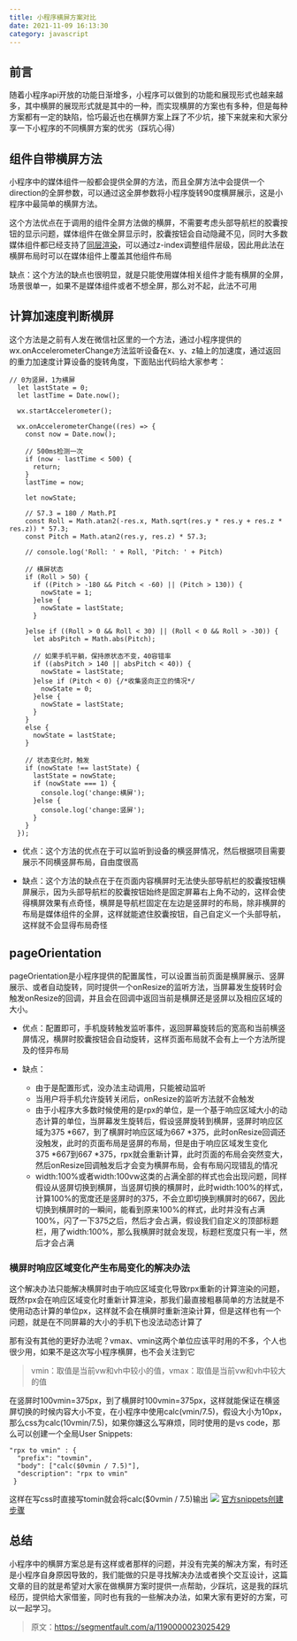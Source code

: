 ```yaml
---
title: 小程序横屏方案对比
date: 2021-11-09 16:13:30
category: javascript
---
```


## 前言

随着小程序api开放的功能日渐增多，小程序可以做到的功能和展现形式也越来越多，其中横屏的展现形式就是其中的一种，而实现横屏的方案也有多种，但是每种方案都有一定的缺陷，恰巧最近也在横屏方案上踩了不少坑，接下来就来和大家分享一下小程序的不同横屏方案的优劣（踩坑心得）

## 组件自带横屏方法

小程序中的媒体组件一般都会提供全屏的方法，而且全屏方法中会提供一个direction的全屏参数，可以通过这全屏参数将小程序旋转90度横屏展示，这是小程序中最简单的横屏方法。

这个方法优点在于调用的组件全屏方法做的横屏，不需要考虑头部导航栏的胶囊按钮的显示问题，媒体组件在做全屏显示时，胶囊按钮会自动隐藏不见，同时大多数媒体组件都已经支持了[同层渲染](https://developers.weixin.qq.com/miniprogram/dev/component/native-component.html#%E5%8E%9F%E7%94%9F%E7%BB%84%E4%BB%B6%E5%90%8C%E5%B1%82%E6%B8%B2%E6%9F%93)，可以通过z-index调整组件层级，因此用此法在横屏布局时可以在媒体组件上覆盖其他组件布局

缺点：这个方法的缺点也很明显，就是只能使用媒体相关组件才能有横屏的全屏，场景很单一，如果不是媒体组件或者不想全屏，那么对不起，此法不可用

## 计算加速度判断横屏

这个方法是之前有人发在微信社区里的一个方法，通过小程序提供的wx.onAccelerometerChange方法监听设备在x、y、z轴上的加速度，通过返回的重力加速度计算设备的旋转角度，下面贴出代码给大家参考：

```
// 0为竖屏，1为横屏
  let lastState = 0;
  let lastTime = Date.now();

  wx.startAccelerometer();

  wx.onAccelerometerChange((res) => {
    const now = Date.now();

    // 500ms检测一次
    if (now - lastTime < 500) {
      return;
    }
    lastTime = now;

    let nowState;

    // 57.3 = 180 / Math.PI
    const Roll = Math.atan2(-res.x, Math.sqrt(res.y * res.y + res.z * res.z)) * 57.3;
    const Pitch = Math.atan2(res.y, res.z) * 57.3;

    // console.log('Roll: ' + Roll, 'Pitch: ' + Pitch)

    // 横屏状态
    if (Roll > 50) {
      if ((Pitch > -180 && Pitch < -60) || (Pitch > 130)) {
        nowState = 1;
      }else {
        nowState = lastState;
      }

    }else if ((Roll > 0 && Roll < 30) || (Roll < 0 && Roll > -30)) {
      let absPitch = Math.abs(Pitch);

      // 如果手机平躺，保持原状态不变，40容错率
      if ((absPitch > 140 || absPitch < 40)) {
        nowState = lastState;
      }else if (Pitch < 0) {/*收集竖向正立的情况*/
        nowState = 0;
      }else {
        nowState = lastState;
      }
    }
    else {
      nowState = lastState;
    }

    // 状态变化时，触发
    if (nowState !== lastState) {
      lastState = nowState;
      if (nowState === 1) {
        console.log('change:横屏');
      }else {
        console.log('change:竖屏');
      }
    }
  });
```

- 优点：这个方法的优点在于可以监听到设备的横竖屏情况，然后根据项目需要展示不同横竖屏布局，自由度很高

- 缺点：这个方法的缺点在于在页面内容横屏时无法使头部导航栏的胶囊按钮横屏展示，因为头部导航栏的胶囊按钮始终是固定屏幕右上角不动的，这样会使得横屏效果有点奇怪，横屏是导航栏固定在左边是竖屏时的布局，除非横屏的布局是媒体组件的全屏，这样就能遮住胶囊按钮，自己自定义一个头部导航，这样就不会显得布局奇怪

## pageOrientation

pageOrientation是小程序提供的配置属性，可以设置当前页面是横屏展示、竖屏展示、或者自动旋转，同时提供一个onResize的监听方法，当屏幕发生旋转时会触发onResize的回调，并且会在回调中返回当前是横屏还是竖屏以及相应区域的大小。

- 优点：配置即可，手机旋转触发监听事件，返回屏幕旋转后的宽高和当前横竖屏情况，横屏时胶囊按钮会自动旋转，这样页面布局就不会有上一个方法所提及的怪异布局

- 缺点：
  *   由于是配置形式，没办法主动调用，只能被动监听
  *   当用户将手机允许旋转关闭后，onResize的监听方法就不会触发
  *   由于小程序大多数时候使用的是rpx的单位，是一个基于响应区域大小的动态计算的单位，当屏幕发生旋转后，假设竖屏旋转到横屏，竖屏时响应区域为375 *667，到了横屏时响应区域为667 *375，此时onResize回调还没触发，此时的页面布局是竖屏的布局，但是由于响应区域发生变化375 *667到667 *375，rpx就会重新计算，此时页面的布局会突然变大，然后onResize回调触发后才会变为横屏布局，会有布局闪现错乱的情况
  *   width:100%或者width:100vw这类的占满全部的样式也会出现问题，同样假设从竖屏切换到横屏，当竖屏切换的横屏时，此时width:100%的样式，计算100%的宽度还是竖屏时的375，不会立即切换到横屏时的667，因此切换到横屏时的一瞬间，能看到原来100%的样式，此时并没有占满100%，闪了一下375之后，然后才会占满，假设我们自定义的顶部标题栏，用了width:100%，那么我横屏时就会发现，标题栏宽度只有一半，然后才会占满

### 横屏时响应区域变化产生布局变化的解决办法

这个解决办法只能解决横屏时由于响应区域变化导致rpx重新的计算渲染的问题，既然rpx会在响应区域变化时重新计算渲染，那我们最直接粗暴简单的方法就是不使用动态计算的单位px，这样就不会在横屏时重新渲染计算，但是这样也有一个问题，就是在不同屏幕的大小的手机下也没法动态计算了

那有没有其他的更好办法呢？vmax、vmin这两个单位应该平时用的不多，个人也很少用，如果不是这次写小程序横屏，也不会关注到它

> vmin：取值是当前vw和vh中较小的值，vmax：取值是当前vw和vh中较大的值

在竖屏时100vmin=375px，到了横屏时100vmin=375px，这样就能保证在横竖屏切换的时候内容大小不变，在小程序中使用calc(vmin/7.5)，假设大小为10px，那么css为calc(10vmin/7.5)，如果你嫌这么写麻烦，同时使用的是vs code，那么可以创建一个全局User Snippets:

```
"rpx to vmin" : {
  "prefix": "tovmin",
  "body": ["calc($0vmin / 7.5)"],
  "description": "rpx to vmin"
 }
```

这样在写css时直接写tomin就会将calc($0vmin / 7.5)输出
![](https://upload-images.jianshu.io/upload_images/10024246-8d28959f1398d38b.png?imageMogr2/auto-orient/strip%7CimageView2/2/w/1240)
[官方snippets创建步骤](https://code.visualstudio.com/docs/editor/userdefinedsnippets)

## 总结

小程序中的横屏方案总是有这样或者那样的问题，并没有完美的解决方案，有时还是小程序自身原因导致的，我们能做的只是寻找解决办法或者换个交互设计，这篇文章的目的就是希望对大家在做横屏方案时提供一点帮助，少踩坑，这是我的踩坑经历，提供给大家借鉴，同时也有我的一些解决办法，如果大家有更好的方案，可以一起学习。
>原文：https://segmentfault.com/a/1190000023025429